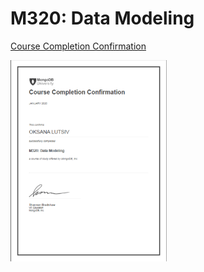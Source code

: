 # M320: Data Modeling
[Course Completion Confirmation](https://university.mongodb.com/course_completion/529253b2-960f-4c0d-9af8-57d9c2d093c5)


<img src="/M320_Data_Modelling.png" width = "250px" alt="Course Completion Confirmation"/>
